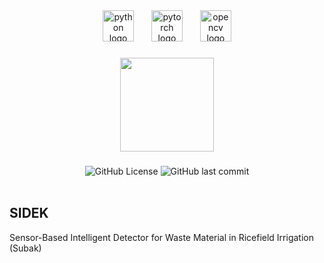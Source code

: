 <div align="center">
  <img src="https://cdn.jsdelivr.net/gh/devicons/devicon/icons/python/python-original.svg" height="50" alt="python logo"  />
  <img width="20" />
  <img src="https://cdn.jsdelivr.net/gh/devicons/devicon/icons/pytorch/pytorch-original.svg" height="50" alt="pytorch logo"  />
  <img width="20" />
  <img src="https://cdn.jsdelivr.net/gh/devicons/devicon/icons/opencv/opencv-original.svg" height="50" alt="opencv logo"  />
</div>

###

<div align="center">
  <img height="150" src="https://i.imgur.com/dI56gV3.png"  />
</div>

###

<div align="center">
  <img alt="GitHub License" src="https://img.shields.io/github/license/hizo9/SIDEK">
  <img alt="GitHub last commit" src="https://img.shields.io/github/last-commit/hizo9/sidek">
</div>

<br>

###

## SIDEK
Sensor-Based Intelligent Detector for Waste Material in Ricefield Irrigation (Subak)
